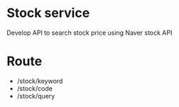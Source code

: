 # Stock service
Develop API to search stock price using Naver stock API

# Route
- /stock/keyword
- /stock/code
- /stock/query

